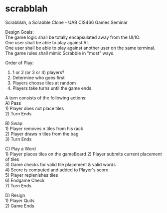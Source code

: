 scrabblah
=========

Scrabblah, a Scrabble Clone - UAB CIS466 Games Seminar

Design Goals:  
The game logic shall be totally encapsulated away from the UI/IO.  
One user shall be able to play against AI.  
One user shall be able to play against another user on the same terminal.  
The game rules shall mimic Scrabble in "most" ways.  
  
Order of Play:  
1) 1 or 2 (or 3 or 4) players?  
2) Determine who goes first  
3) Players choose tiles at random  
4) Players take turns until the game ends  
  
A turn consists of the following actions:  
A) Pass  
	1) Player does not place tiles  
	2) Turn Ends  
  
B) Swap   
	1) Player removes n tiles from his rack  
	2) Player draws n tiles from the bag  
	3) Turn Ends  
  
C) Play a Word  
	1) Player places tiles on the gameBoard
	2) Player submits current placement of tiles  
	3) Game checks for valid tile placement & valid words  
	4) Score is computed and added to Player's score  
	5) Player replenishes tiles  
	6) Endgame Check  
	7) Turn Ends  
  
D) Resign  
	1) Player Quits  
	2) Game Ends  
